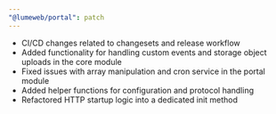 ```yaml
---
"@lumeweb/portal": patch
---
```


-   CI/CD changes related to changesets and release workflow
-   Added functionality for handling custom events and storage object uploads in the core module
-   Fixed issues with array manipulation and cron service in the portal module
-   Added helper functions for configuration and protocol handling
-   Refactored HTTP startup logic into a dedicated init method
